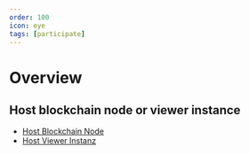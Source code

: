 ```yaml
---
order: 100
icon: eye
tags: [participate]
---
```


# Overview

## Host blockchain node or viewer instance

* [Host Blockchain Node](https://doc.fr0g.site/participate/blockproducers/)
* [Host Viewer Instanz](https://doc.fr0g.site/participate/viewerinstance/)
